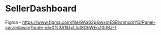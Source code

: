 # SellerDashboard
Figma - https://www.figma.com/file/9Aa02pGwxmESBivmhxdrYD/Panel-sprzedawcy?node-id=0%3A1&t=Ltut8DhWEoZ0rIBJ-1
